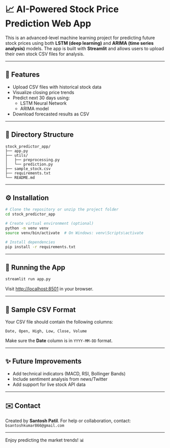 # 📈 AI-Powered Stock Price Prediction Web App

This is an advanced-level machine learning project for predicting future stock prices using both **LSTM (deep learning)** and **ARIMA (time series analysis)** models. The app is built with **Streamlit** and allows users to upload their own stock CSV files for analysis.

---

## 📜 Features
- Upload CSV files with historical stock data
- Visualize closing price trends
- Predict next 30 days using:
  - LSTM Neural Network
  - ARIMA model
- Download forecasted results as CSV

---

## 📁 Directory Structure
```
stock_predictor_app/
├── app.py
├── utils/
│   ├── preprocessing.py
│   └── prediction.py
├── sample_stock.csv
├── requirements.txt
└── README.md
```

---

## ⚙️ Installation
```bash
# Clone the repository or unzip the project folder
cd stock_predictor_app

# Create virtual environment (optional)
python -m venv venv
source venv/bin/activate  # On Windows: venv\Scripts\activate

# Install dependencies
pip install -r requirements.txt
```

---

## 🚀 Running the App
```bash
streamlit run app.py
```
Visit [http://localhost:8501](http://localhost:8501) in your browser.

---

## 📄 Sample CSV Format
Your CSV file should contain the following columns:
```
Date, Open, High, Low, Close, Volume
```
Make sure the **Date** column is in `YYYY-MM-DD` format.

---

## ✨ Future Improvements
- Add technical indicators (MACD, RSI, Bollinger Bands)
- Include sentiment analysis from news/Twitter
- Add support for live stock API data

---

## ✉️ Contact
Created by **Santosh Patil**. For help or collaboration, contact: `bsantoshkumar866@gmail.com`

---

Enjoy predicting the market trends! 📊
